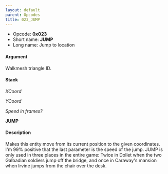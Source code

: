 ```yaml
---
layout: default
parent: Opcodes
title: 023_JUMP
---
```


-   Opcode: **0x023**
-   Short name: **JUMP**
-   Long name: Jump to location

#### Argument

Walkmesh triangle ID.

#### Stack

  
*XCoord*

*YCoord*

*Speed in frames?*

**JUMP**

#### Description

Makes this entity move from its current position to the given coordinates. I'm 99% positive that the last parameter is the speed of the jump. JUMP is only used in three places in the entire game: Twice in Dollet when the two Galbadian soldiers jump off the bridge, and once in Caraway's mansion when Irvine jumps from the chair over the desk.
